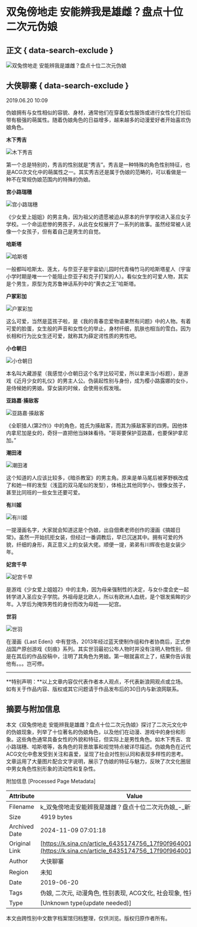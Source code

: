 # 双兔傍地走 安能辨我是雄雌？盘点十位二次元伪娘

## 正文 { data-search-exclude }


![双兔傍地走 安能辨我是雄雌？盘点十位二次元伪娘](https://n.sinaimg.cn/sinacn10200/360/w180h180/20191012/4787-ifvwfti7640749.jpg)

## 大侠聊寨 { data-search-exclude }

2019.06.20 10:09

伪娘拥有与女性相似的容貌、身材，通常他们在穿着女性服饰或进行女性化打扮后带有极强的萌属性。随着伪娘角色的日益增多，越来越多的动漫爱好者开始喜欢伪娘角色。

**木下秀吉**

![木下秀吉](http://k.sinaimg.cn/n/sinacn20190620s/239/w640h399/20190620/37cc-hyrtarw4947023.jpg/w700d1q75cms.jpg)

第一个总是特别的，秀吉的性别就是“秀吉”。秀吉是一种特殊的角色性别特征，也是ACG次文化中的萌属性之一。其实秀吉还是属于伪娘的范畴的，可以看做是一种不在常规伪娘范围内的特殊的伪娘。

**宫小路瑞穗**

![宫小路瑞穗](http://k.sinaimg.cn/n/sinacn20190620s/700/w400h300/20190620/d7cf-hyrtarw4947046.jpg/w700d1q75cms.jpg)

《少女爱上姐姐》的男主角，因为祖父的遗愿被迫从原本的升学学校进入圣应女子学校。一个命运悲惨的男孩子，从此在女校展开了一系列的故事。虽然经常被人说像一个女孩子，但有着自己是男生的自觉。

**哈斯塔**

![哈斯塔](http://k.sinaimg.cn/n/sinacn20190620s/352/w640h512/20190620/669b-hyrtarw4947075.jpg/w700d1q75cms.jpg)

一般都叫哈斯太、莲太，与奈亚子是宇宙幼儿园时代青梅竹马的哈斯塔星人（宇宙小学时期是唯一一个能阻止奈亚子和克子打架的人）。看似女生的可爱人物，其实是个男生，原型为克苏鲁神话系列中的“黄衣之王”哈斯塔。

**户冢彩加**

![户冢彩加](http://k.sinaimg.cn/n/sinacn20190620s/736/w640h896/20190620/a429-hyrtarw4947133.jpg/w700d1q75cms.jpg)

这么可爱，当然是蓝孩子啦，是《我的青春恋爱物语果然有问题》中的人物。有着可爱的脸蛋，女生般的声音和女性化的举止，身材纤细，肌肤也相当的雪白。因为长相和行为比女生还可爱，就称其为薛定谔性质的男性吧。

**小仓朝日**

![小仓朝日](http://k.sinaimg.cn/n/sinacn20190620s/200/w500h500/20190620/fdc8-hyrtarw4947176.jpg/w700d1q75cms.jpg)

本名叫大藏游星（我感觉小仓朝日这个名字比较可爱，所以拿来当小标题），是游戏《近月少女的礼仪》的男主人公。伪装起性别与身份，成为樱小路露娜的女仆，是侍候她的男娘。穿女装的时候，会使用长假发哦。

**亚路嘉·揍敌客**

![亚路嘉·揍敌客](http://k.sinaimg.cn/n/sinacn20190620s/422/w640h582/20190620/d23f-hyrtarw4947213.jpg/w700d1q75cms.jpg)

《全职猎人(第2作)》中的角色，姓氏为揍敌客，而其为揍敌客家的四男。因他体内拿尼加是女的，奇犽一直把他当妹妹看待。“哥哥要保护亚路嘉，也要保护拿尼加。”

**潮田渚**

![潮田渚](http://k.sinaimg.cn/n/sinacn20190620s/239/w640h399/20190620/e416-hyrtarw4947264.jpg/w700d1q75cms.jpg)

这个知道的人应该比较多，《暗杀教室》的男主角。原来是单马尾后被茅野枫改成了和她一样的发型（浅蓝的双马尾似的发型），体格比其他同学小，很像女孩子，甚至比同班的一些女生还要可爱。

**有川姬**

![有川姬](http://k.sinaimg.cn/n/sinacn20190620s/557/w640h717/20190620/3403-hyrtarw4947311.jpg/w700d1q75cms.jpg)

一提漫画名字，大家就会知道这是个伪娘，出自佃煮老师创作的漫画《搞姬日常》。虽然一开始抗拒女装，但经过一番调教后，早已沉迷其中。拥有可爱的外貌，纤细的身形，真正意义上的女装大佬。顺便一提，弟弟有川辉夜也是女装少年。

**妃宫千早**

![妃宫千早](http://k.sinaimg.cn/n/sinacn20190620s/229/w604h425/20190620/114e-hyrtarw4947363.jpg/w700d1q75cms.jpg)

是游戏《少女爱上姐姐2》中的主角，因为母亲强制性的决定，与女仆度会史一起转学进入圣应女子学院。外祖母是北欧人，所以有欧洲人血统，是个银发紫眸的少年。入学后为掩饰男性的身份而改为母姓——妃宫。

**世羽**

![世羽](http://k.sinaimg.cn/n/sinacn20190620s/387/w600h587/20190620/2da8-hyrtarw4947415.jpg/w700d1q75cms.jpg)

在漫画《Last Eden》中有登场，2013年经过蓝天使制作组和作者协商后，正式参战国产原创游戏《刻痕》系列。其实世羽最初公布人物时并没有注明人物性别，但是在其后的作品投稿中，注明了其角色为男娘。第一眼就喜欢上了，结果你告诉我他有。。。岂可修。

---

**特别声明：**以上文章内容仅代表作者本人观点，不代表新浪网观点或立场。如有关于作品内容、版权或其它问题请于作品发布后的30日内与新浪网联系。

## 摘要与附加信息

<!-- tcd_abstract -->
本文《双兔傍地走 安能辨我是雄雌？盘点十位二次元伪娘》探讨了二次元文化中的伪娘现象，列举了十位著名的伪娘角色，以及他们在动漫、游戏中的身份和形象。这些角色通常具备女性的外貌和特征，但实际上是男性角色。如木下秀吉、宫小路瑞穗、哈斯塔等，各角色的背景故事和视觉特点被详尽描述。伪娘角色在近代ACG文化中愈发受到关注和喜爱，呈现了社会对性别认同和表现多样性的思考。文章运用了大量图片配合文字说明，展示了伪娘的特征与魅力，反映了次文化圈层中男女角色性别形象的流动性和复杂性。
<!-- tcd_abstract_end -->

附加信息 [Processed Page Metadata]

| Attribute       | Value                                  |
|-----------------|----------------------------------------|
| Filename        | k_双兔傍地走安能辨我是雄雌？盘点十位二次元伪娘_-_新浪.md                             |
| Size            | 4919 bytes                           |
| Archived Date   | 2024-11-09 07:01:18                             |
| Original Link   | [https://k.sina.cn/article_6435174756_17f90f96400100htwk.html](https://k.sina.cn/article_6435174756_17f90f96400100htwk.html)                       |
| Author          | 大侠聊寨                               |
| Region          | 未知                               |
| Date            | 2019-06-20                                 |
| Tags            | 伪娘, 二次元, 动漫角色, 性别表现, ACG文化, 社会现象, 性别认同                                 |
| Type            | [Unknown type(update needed)]                                 |
<!-- tcd_table_end -->

本文由跨性别中文数字档案馆归档整理，仅供浏览。版权归原作者所有。
